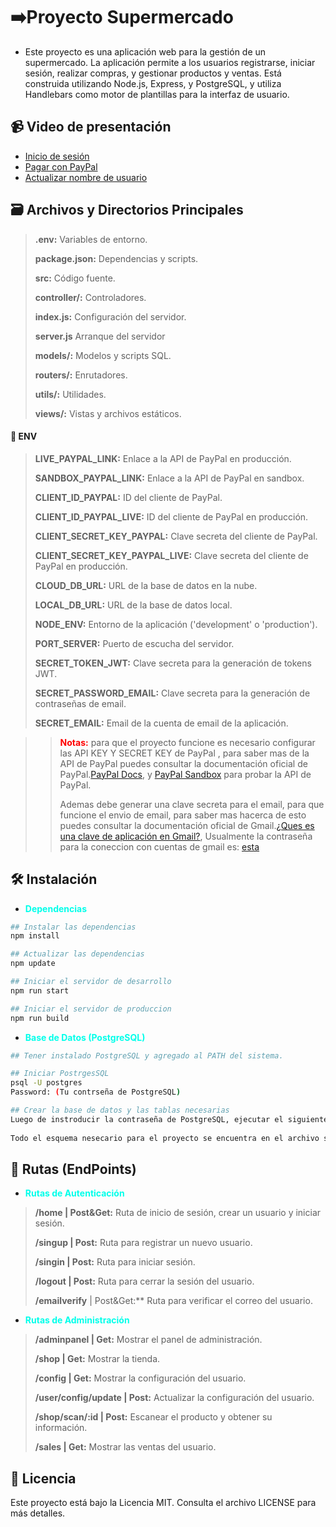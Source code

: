# ➡️**Proyecto Supermercado**

- Este proyecto es una aplicación web para la gestión de un supermercado. La aplicación permite a los usuarios registrarse, iniciar sesión, realizar compras, y gestionar productos y ventas. Está construida utilizando Node.js, Express, y PostgreSQL, y utiliza Handlebars como motor de plantillas para la interfaz de usuario.

## 📹 **Video de presentación**

* [Inicio de sesión](https://www.youtube.com/embed/wOTfcEfk33Q)
* [Pagar con PayPal](https://www.youtube.com/embed/xbfm7xwqmQM)
* [Actualizar nombre de usuario](https://www.youtube.com/embed/e7omqwhBpHA)

## 🗃️ **Archivos y Directorios Principales**
> **.env:** Variables de entorno.
>
> **package.json:** Dependencias y scripts.
>
> **src:** Código fuente.
>
> **controller/:** Controladores.
>
> **index.js:** Configuración del servidor.
>
> **server.js** Arranque del servidor
>
> **models/:** Modelos y scripts SQL.
>
> **routers/:** Enrutadores.
>
> **utils/:** Utilidades.
>
> **views/:** Vistas y archivos estáticos.

#### 🔑 **ENV**
>
>  **LIVE_PAYPAL_LINK:** Enlace a la API de PayPal en producción.
>
> **SANDBOX_PAYPAL_LINK:** Enlace a la API de PayPal en sandbox.
>
> **CLIENT_ID_PAYPAL:** ID del cliente de PayPal.
>
> **CLIENT_ID_PAYPAL_LIVE:** ID del cliente de PayPal en producción.
>
> **CLIENT_SECRET_KEY_PAYPAL:** Clave secreta del cliente de PayPal.
>
> **CLIENT_SECRET_KEY_PAYPAL_LIVE:** Clave secreta del cliente de PayPal en producción.
>
> **CLOUD_DB_URL:** URL de la base de datos en la nube.
>
> **LOCAL_DB_URL:** URL de la base de datos local.
>
> **NODE_ENV:** Entorno de la aplicación ('development' o 'production').
>
> **PORT_SERVER:** Puerto de escucha del servidor.
>
> **SECRET_TOKEN_JWT:** Clave secreta para la generación de tokens JWT.
>
> **SECRET_PASSWORD_EMAIL:** Clave secreta para la generación de contraseñas de email.
>
> **SECRET_EMAIL:** Email de la cuenta de email de la aplicación.

>> <span style="color: rgb(255, 0, 0);">**Notas:**</span>
> para que el proyecto funcione es necesario configurar las API KEY  Y SECRET KEY de PayPal , para saber mas de la API de PayPal puedes consultar la documentación oficial de PayPal.[PayPal Docs](https://developer.paypal.com/), y [PayPal Sandbox](https://www.sandbox.paypal.com/) para probar la API de PayPal.
>>
>> Ademas debe generar una clave secreta para el email, para que funcione el envio de email, para saber mas hacerca de esto puedes consultar la documentación oficial de Gmail.[¿Ques es una clave de aplicación en Gmail?](https://support.google.com/mail/answer/185833?hl=es-419#:~:text=Una%20contrase%C3%B1a%20de%20la%20aplicaci%C3%B3n,Verificaci%C3%B3n%20en%202%20pasos%20activada.), Usualmente la contraseña para la coneccion con cuentas de gmail es: [esta](https://myaccount.google.com/apppasswords?continue=https://myaccount.google.com/security?hl%3Den%26utm_source%3DOGB%26utm_medium%3Dact%26gar%3DWzBd&rapt=AEjHL4N0-g1FQx_6quW3VbsRTBblXUvaSBpKJQPts-ceH6xRqhIw19TYqnjbvP-nyksCfqhK0ejfUQA2A05AU2mGJojQAPFve1T-l_nqvTvkKu83sxmyhZQ)

## 🛠️ **Instalación**
 - <span style="color:rgb(0, 255, 234);">**Dependencias**</span> 
```bash
## Instalar las dependencias
npm install
```

```bash
## Actualizar las dependencias
npm update
```

```bash
## Iniciar el servidor de desarrollo
npm run start
```

```bash
## Iniciar el servidor de produccion
npm run build
```
- <span style="color:rgb(0, 255, 234);">**Base de Datos (PostgreSQL)**</span> 
 ```bash
## Tener instalado PostgreSQL y agregado al PATH del sistema.
```

```bash
## Iniciar PostrgesSQL
psql -U postgres
Password: (Tu contrseña de PostgreSQL)
```

```bash
## Crear la base de datos y las tablas necesarias
Luego de instroducir la contraseña de PostgreSQL, ejecutar el siguiente comando para crear la base de datos y las tablas necesarias:
 
Todo el esquema nesecario para el proyecto se encuentra en el archivo src/models/db.sql.
```

## 🚀 **Rutas (EndPoints)**
- <span style="color:rgb(0, 255, 234);">**Rutas de Autenticación**</span> 

> **/home | Post&Get:** Ruta de inicio de sesión, crear un usuario y iniciar sesión.
>
> **/singup | Post:** Ruta para registrar un nuevo usuario.
>
> **/singin | Post:** Ruta para iniciar sesión.
>
> **/logout | Post:** Ruta para cerrar la sesión del usuario.
>
> **/emailverify** | Post&Get:** Ruta para verificar el correo del usuario.
>

- <span style="color:rgb(0, 255, 234);">**Rutas de Administración**</span> 

> **/adminpanel | Get:** Mostrar el panel de administración.
>
> **/shop | Get:** Mostrar la tienda.
>
> **/config | Get:** Mostrar la configuración del usuario.
>
> **/user/config/update | Post:** Actualizar la configuración del usuario.
>
> **/shop/scan/:id | Post:** Escanear el producto y obtener su información.
>
> **/sales | Get:** Mostrar las ventas del usuario.

## 📄 Licencia
Este proyecto está bajo la Licencia MIT. Consulta el archivo LICENSE para más detalles.

